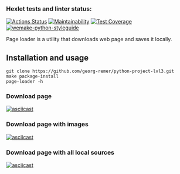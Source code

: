 ### Hexlet tests and linter status:
[![Actions Status](https://github.com/georg-remer/python-project-lvl3/workflows/hexlet-check/badge.svg)](https://github.com/georg-remer/python-project-lvl3/actions)
[![Maintainability](https://api.codeclimate.com/v1/badges/3737ba3c97809ed2e668/maintainability)](https://codeclimate.com/github/georg-remer/python-project-lvl3/maintainability)
[![Test Coverage](https://api.codeclimate.com/v1/badges/3737ba3c97809ed2e668/test_coverage)](https://codeclimate.com/github/georg-remer/python-project-lvl3/test_coverage)
[![wemake-python-styleguide](https://img.shields.io/badge/style-wemake-000000.svg)](https://github.com/wemake-services/wemake-python-styleguide)

Page loader is a utility that downloads web page and saves it locally.

## Installation and usage

```
git clone https://github.com/georg-remer/python-project-lvl3.git
make package-install
page-loader -h
```

### Download page
[![asciicast](https://asciinema.org/a/398398.svg)](https://asciinema.org/a/398398)

### Download page with images
[![asciicast](https://asciinema.org/a/jV9ubBg5xArCRe2xqBNaCrwMD.svg)](https://asciinema.org/a/jV9ubBg5xArCRe2xqBNaCrwMD)

### Download page with all local sources
[![asciicast](https://asciinema.org/a/ZJMvSpO82MNoUngmlbQqebnxY.svg)](https://asciinema.org/a/ZJMvSpO82MNoUngmlbQqebnxY)

